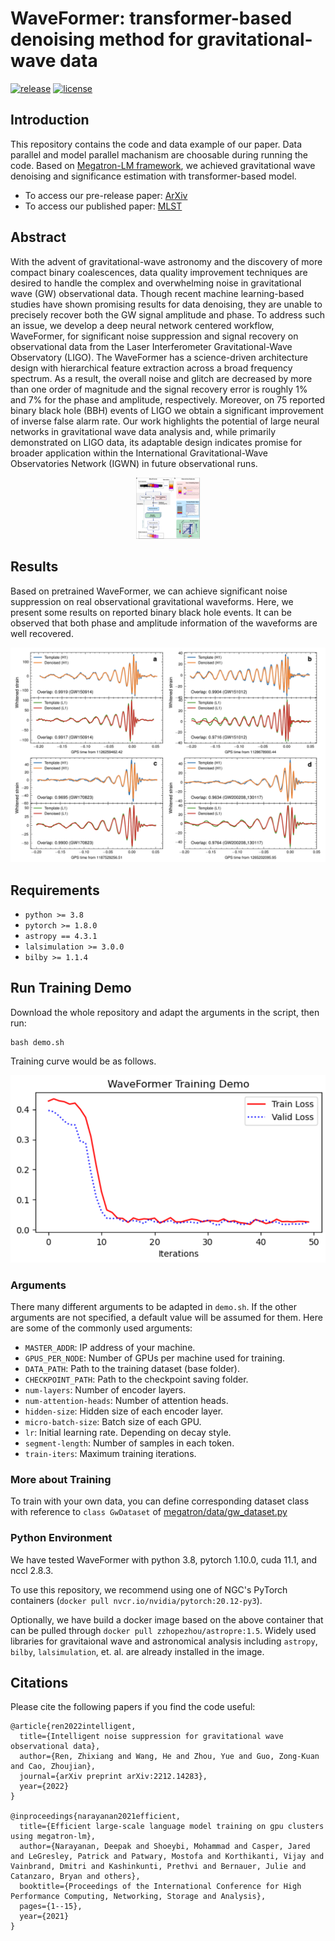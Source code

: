 # WaveFormer: transformer-based denoising method for gravitational-wave data
[![release](https://img.shields.io/badge/release-v1.0.0-orange.svg)](https://img.shields.io/badge/release-v1.0.0-orange.svg)
[![license](https://shields.io/badge/license-Apachev2.0-green.svg)](https://shields.io/badge/license-Apachev2.0-green.svg)

## Introduction

This repository contains the code and data example of our paper. 
Data parallel and model parallel machanism are choosable during running the code.
Based on [Megatron-LM framework](https://github.com/NVIDIA/Megatron-LM), we achieved gravitational wave denoising and significance estimation with transformer-based model.

- To access our pre-release paper: [ArXiv](https://arxiv.org/abs/2212.14283)
- To access our published paper: [MLST](https://iopscience.iop.org/article/10.1088/2632-2153/ad2f54)

## Abstract
With the advent of gravitational-wave astronomy and the discovery of more compact binary coalescences, data quality improvement techniques are desired to handle the complex and overwhelming noise in gravitational wave (GW) observational data.
Though recent machine learning-based studies have shown promising results for data denoising, they are unable to precisely recover both the GW signal amplitude and phase.
To address such an issue, we develop a deep neural network centered workflow, WaveFormer, for significant noise suppression and signal recovery on observational data from the Laser Interferometer Gravitational-Wave Observatory (LIGO).
The WaveFormer has a science-driven architecture design with hierarchical feature extraction across a broad frequency spectrum.
As a result, the overall noise and glitch are decreased by more than one order of magnitude and the signal recovery error is roughly 1\% and 7\% for the phase and amplitude, respectively.
Moreover, on 75 reported binary black hole (BBH) events of LIGO we obtain a significant improvement of inverse false alarm rate.
Our work highlights the potential of large neural networks in gravitational wave data analysis and, while primarily demonstrated on LIGO data, its adaptable design indicates promise for broader application within the International Gravitational-Wave Observatories Network (IGWN) in future observational runs.

<div align="center">
    <img src='images/fig2.png' alt='example' style='zoom:10%'>
</div>

## Results
Based on pretrained WaveFormer, we can achieve significant noise suppression on real observational gravitational waveforms.
Here, we present some results on reported binary black hole events.
It can be observed that both phase and amplitude information of the waveforms are well recovered.

<div align="center">
    <img src='images/fig5.png' alt='example' style='zoom:80%'>
</div>

## Requirements

* `python >= 3.8`
* `pytorch >= 1.8.0`
* `astropy == 4.3.1`
* `lalsimulation >= 3.0.0`
* `bilby >= 1.1.4`

## Run Training Demo

Download the whole repository and adapt the arguments in the script, then run:
```shell
bash demo.sh
```
Training curve would be as follows.

<div align="center">
    <img src='images/demo.png' alt='training curve' style='zoom:80%'>
</div>

### Arguments
There many different arguments to be adapted in `demo.sh`. If the other arguments are not specified, a default value will be assumed for them. Here are some of the commonly used arguments:

* `MASTER_ADDR`: IP address of your machine.
* `GPUS_PER_NODE`: Number of GPUs per machine used for training.
* `DATA_PATH`: Path to the training dataset (base folder).
* `CHECKPOINT_PATH`: Path to the checkpoint saving folder.
* `num-layers`: Number of encoder layers.
* `num-attention-heads`: Number of attention heads.
* `hidden-size`: Hidden size of each encoder layer.
* `micro-batch-size`: Batch size of each GPU.
* `lr`: Initial learning rate. Depending on decay style.
* `segment-length`: Number of samples in each token.
* `train-iters`: Maximum training iterations.


### More about Training
To train with your own data, you can define corresponding dataset class with reference to `class GwDataset` of [megatron/data/gw_dataset.py](megatron/data/gw_dataset.py)

### Python Environment
We have tested WaveFormer with python 3.8, pytorch 1.10.0, cuda 11.1, and nccl 2.8.3.

To use this repository, we recommend using one of NGC's PyTorch containers (`docker pull nvcr.io/nvidia/pytorch:20.12-py3`).

Optionally, we have build a docker image based on the above container that can be pulled through `docker pull zzhopezhou/astropre:1.5`.
Widely used libraries for gravitaional wave and astronomical analysis including `astropy`, `bilby`, `lalsimulation`, et. al. are already installed in the image.

## Citations
Please cite the following papers if you find the code useful:

```
@article{ren2022intelligent,
  title={Intelligent noise suppression for gravitational wave observational data},
  author={Ren, Zhixiang and Wang, He and Zhou, Yue and Guo, Zong-Kuan and Cao, Zhoujian},
  journal={arXiv preprint arXiv:2212.14283},
  year={2022}
}

@inproceedings{narayanan2021efficient,
  title={Efficient large-scale language model training on gpu clusters using megatron-lm},
  author={Narayanan, Deepak and Shoeybi, Mohammad and Casper, Jared and LeGresley, Patrick and Patwary, Mostofa and Korthikanti, Vijay and Vainbrand, Dmitri and Kashinkunti, Prethvi and Bernauer, Julie and Catanzaro, Bryan and others},
  booktitle={Proceedings of the International Conference for High Performance Computing, Networking, Storage and Analysis},
  pages={1--15},
  year={2021}
}
```
